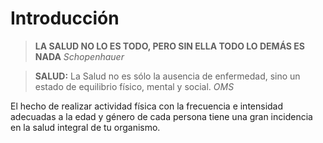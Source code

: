 # Introducción

> **LA SALUD NO LO ES TODO, PERO SIN ELLA TODO LO DEMÁS ES NADA** *Schopenhauer*

> **SALUD:** La Salud no es sólo la ausencia de enfermedad, sino un estado de equilibrio físico, mental y social. *OMS*

El hecho de realizar actividad física con la frecuencia e intensidad adecuadas a la edad y género de cada persona tiene una gran incidencia en la salud integral de tu organismo.


